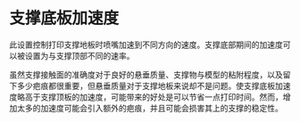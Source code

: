 支撑底板加速度
====
此设置控制打印支撑地板时喷嘴加速到不同方向的速度。支撑底部期间的加速度可以被设置为与支撑顶部不同的速率。

虽然支撑接触面的准确度对于良好的悬垂质量、支撑物与模型的粘附程度，以及留下多少疤痕都很重要，但悬垂质量对于支撑地板来说却不是问题。使支撑底板加速度略高于支撑顶板的加速度，可能带来的好处是可以节省一点打印时间。然而，增加太多的加速度可能会引入额外的疤痕，并且可能会损害其上的支撑的稳定性。
